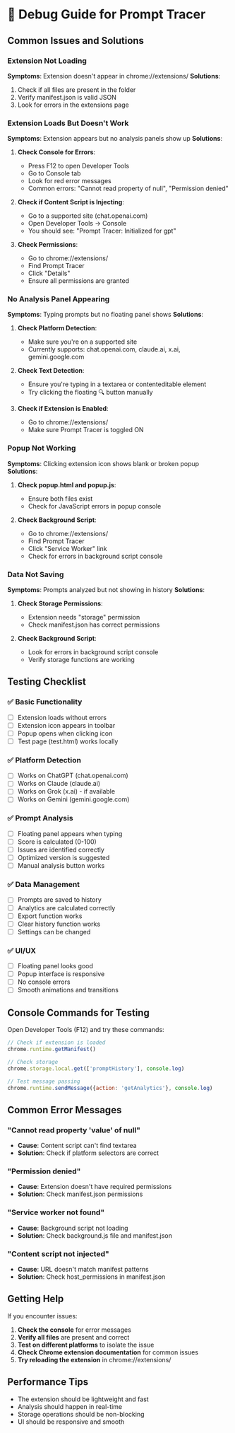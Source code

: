 # 🐛 Debug Guide for Prompt Tracer

## Common Issues and Solutions

### **Extension Not Loading**
**Symptoms**: Extension doesn't appear in chrome://extensions/
**Solutions**:
1. Check if all files are present in the folder
2. Verify manifest.json is valid JSON
3. Look for errors in the extensions page

### **Extension Loads But Doesn't Work**
**Symptoms**: Extension appears but no analysis panels show up
**Solutions**:
1. **Check Console for Errors**:
   - Press F12 to open Developer Tools
   - Go to Console tab
   - Look for red error messages
   - Common errors: "Cannot read property of null", "Permission denied"

2. **Check if Content Script is Injecting**:
   - Go to a supported site (chat.openai.com)
   - Open Developer Tools → Console
   - You should see: "Prompt Tracer: Initialized for gpt"

3. **Check Permissions**:
   - Go to chrome://extensions/
   - Find Prompt Tracer
   - Click "Details"
   - Ensure all permissions are granted

### **No Analysis Panel Appearing**
**Symptoms**: Typing prompts but no floating panel shows
**Solutions**:
1. **Check Platform Detection**:
   - Make sure you're on a supported site
   - Currently supports: chat.openai.com, claude.ai, x.ai, gemini.google.com

2. **Check Text Detection**:
   - Ensure you're typing in a textarea or contenteditable element
   - Try clicking the floating 🔍 button manually

3. **Check if Extension is Enabled**:
   - Go to chrome://extensions/
   - Make sure Prompt Tracer is toggled ON

### **Popup Not Working**
**Symptoms**: Clicking extension icon shows blank or broken popup
**Solutions**:
1. **Check popup.html and popup.js**:
   - Ensure both files exist
   - Check for JavaScript errors in popup console

2. **Check Background Script**:
   - Go to chrome://extensions/
   - Find Prompt Tracer
   - Click "Service Worker" link
   - Check for errors in background script console

### **Data Not Saving**
**Symptoms**: Prompts analyzed but not showing in history
**Solutions**:
1. **Check Storage Permissions**:
   - Extension needs "storage" permission
   - Check manifest.json has correct permissions

2. **Check Background Script**:
   - Look for errors in background script console
   - Verify storage functions are working

## Testing Checklist

### ✅ Basic Functionality
- [ ] Extension loads without errors
- [ ] Extension icon appears in toolbar
- [ ] Popup opens when clicking icon
- [ ] Test page (test.html) works locally

### ✅ Platform Detection
- [ ] Works on ChatGPT (chat.openai.com)
- [ ] Works on Claude (claude.ai)
- [ ] Works on Grok (x.ai) - if available
- [ ] Works on Gemini (gemini.google.com)

### ✅ Prompt Analysis
- [ ] Floating panel appears when typing
- [ ] Score is calculated (0-100)
- [ ] Issues are identified correctly
- [ ] Optimized version is suggested
- [ ] Manual analysis button works

### ✅ Data Management
- [ ] Prompts are saved to history
- [ ] Analytics are calculated correctly
- [ ] Export function works
- [ ] Clear history function works
- [ ] Settings can be changed

### ✅ UI/UX
- [ ] Floating panel looks good
- [ ] Popup interface is responsive
- [ ] No console errors
- [ ] Smooth animations and transitions

## Console Commands for Testing

Open Developer Tools (F12) and try these commands:

```javascript
// Check if extension is loaded
chrome.runtime.getManifest()

// Check storage
chrome.storage.local.get(['promptHistory'], console.log)

// Test message passing
chrome.runtime.sendMessage({action: 'getAnalytics'}, console.log)
```

## Common Error Messages

### "Cannot read property 'value' of null"
- **Cause**: Content script can't find textarea
- **Solution**: Check if platform selectors are correct

### "Permission denied"
- **Cause**: Extension doesn't have required permissions
- **Solution**: Check manifest.json permissions

### "Service worker not found"
- **Cause**: Background script not loading
- **Solution**: Check background.js file and manifest.json

### "Content script not injected"
- **Cause**: URL doesn't match manifest patterns
- **Solution**: Check host_permissions in manifest.json

## Getting Help

If you encounter issues:

1. **Check the console** for error messages
2. **Verify all files** are present and correct
3. **Test on different platforms** to isolate the issue
4. **Check Chrome extension documentation** for common issues
5. **Try reloading the extension** in chrome://extensions/

## Performance Tips

- The extension should be lightweight and fast
- Analysis should happen in real-time
- Storage operations should be non-blocking
- UI should be responsive and smooth 